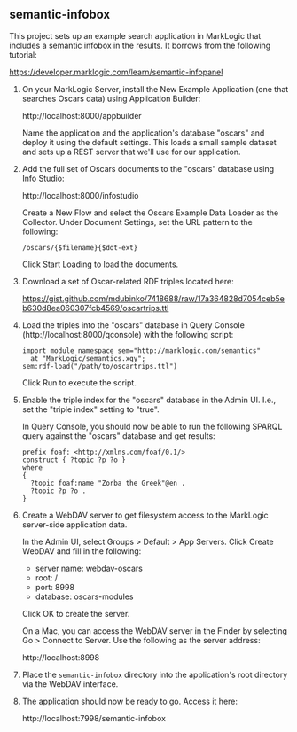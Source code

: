 ## semantic-infobox

This project sets up an example search application in MarkLogic that includes a semantic infobox in the results. It borrows from the following tutorial:

https://developer.marklogic.com/learn/semantic-infopanel

1. On your MarkLogic Server, install the New Example Application (one that searches Oscars data) using Application Builder:

   http://localhost:8000/appbuilder

   Name the application and the application's database "oscars" and deploy it using the default settings. This loads a small sample dataset and sets up a REST server that we'll use for our application.

2. Add the full set of Oscars documents to the "oscars" database using Info Studio:

   http://localhost:8000/infostudio

   Create a New Flow and select the Oscars Example Data Loader as the Collector. Under Document Settings, set the URL pattern to the following:
   ```
   /oscars/{$filename}{$dot-ext}
   ```
   Click Start Loading to load the documents.
   
3. Download a set of Oscar-related RDF triples located here:

   https://gist.github.com/mdubinko/7418688/raw/17a364828d7054ceb5eb630d8ea060307fcb4569/oscartrips.ttl

4. Load the triples into the "oscars" database in Query Console (http://localhost:8000/qconsole) with the following script:
   ```
   import module namespace sem="http://marklogic.com/semantics"
     at "MarkLogic/semantics.xqy";
   sem:rdf-load("/path/to/oscartrips.ttl")
   ```
   Click Run to execute the script.
   
5. Enable the triple index for the "oscars" database in the Admin UI. I.e., set the "triple index" setting to "true".

   In Query Console, you should now be able to run the following SPARQL query against the "oscars" database and get results:
   ```
   prefix foaf: <http://xmlns.com/foaf/0.1/>
   construct { ?topic ?p ?o }
   where
   {
     ?topic foaf:name "Zorba the Greek"@en .
     ?topic ?p ?o .
   }
   ```
6. Create a WebDAV server to get filesystem access to the MarkLogic server-side application data. 
   
   In the Admin UI, select Groups > Default > App Servers. Click Create WebDAV and fill in the following:

   - server name: webdav-oscars
   - root: /
   - port: 8998
   - database: oscars-modules
   
   Click OK to create the server.

   On a Mac, you can access the WebDAV server in the Finder by selecting Go > Connect to Server. Use the following as 
   the server address:

   http://localhost:8998

7. Place the `semantic-infobox` directory into the application's root directory via the WebDAV interface.

8. The application should now be ready to go. Access it here:

   http://localhost:7998/semantic-infobox
